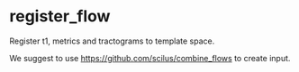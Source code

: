# register_flow

Register t1, metrics and tractograms to template space.

We suggest to use https://github.com/scilus/combine_flows to create input.
